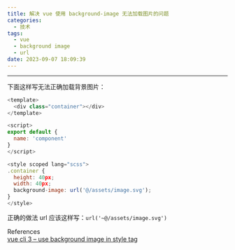 ```yaml
---
title: 解决 vue 使用 background-image 无法加载图片的问题
categories:
  - 技术
tags:
  - vue
  - background image
  - url
date: 2023-09-07 18:09:39
---
```


---

下面这样写无法正确加载背景图片：

```javascript
<template>
  <div class="container"></div>
</template>

<script>
export default {
  name: 'component'
}
</script>

<style scoped lang="scss">
.container {
  height: 40px;
  width: 40px;
  background-image: url('@/assets/image.svg');
}
</style>
```

<!-- more -->

正确的做法 url 应该这样写：`url('~@/assets/image.svg')`

References  
[vue cli 3 – use background image in style tag](https://stackoverflow.com/questions/51812496/vue-cli-3-use-background-image-in-style-tag/54030632#54030632)

